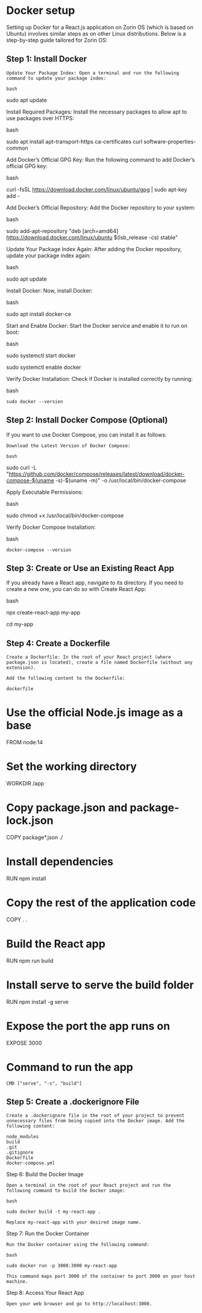 # Docker setup

Setting up Docker for a React.js application on Zorin OS (which is based on Ubuntu) involves similar steps as on other Linux distributions. Below is a step-by-step guide tailored for Zorin OS:
## Step 1: Install Docker

    Update Your Package Index: Open a terminal and run the following command to update your package index:

    bash

sudo apt update

Install Required Packages: Install the necessary packages to allow apt to use packages over HTTPS:

bash

sudo apt install apt-transport-https ca-certificates curl software-properties-common

Add Docker’s Official GPG Key: Run the following command to add Docker’s official GPG key:

bash

curl -fsSL https://download.docker.com/linux/ubuntu/gpg | sudo apt-key add -

Add Docker’s Official Repository: Add the Docker repository to your system:

bash

sudo add-apt-repository "deb [arch=amd64] https://download.docker.com/linux/ubuntu $(lsb_release -cs) stable"

Update Your Package Index Again: After adding the Docker repository, update your package index again:

bash

sudo apt update

Install Docker: Now, install Docker:

bash

sudo apt install docker-ce

Start and Enable Docker: Start the Docker service and enable it to run on boot:

bash

sudo systemctl start docker

sudo systemctl enable docker

Verify Docker Installation: Check if Docker is installed correctly by running:

bash

    sudo docker --version

## Step 2: Install Docker Compose (Optional)

If you want to use Docker Compose, you can install it as follows:

    Download the Latest Version of Docker Compose:

    bash

sudo curl -L "https://github.com/docker/compose/releases/latest/download/docker-compose-$(uname -s)-$(uname -m)" -o /usr/local/bin/docker-compose

Apply Executable Permissions:

bash

sudo chmod +x /usr/local/bin/docker-compose

Verify Docker Compose Installation:

bash

    docker-compose --version

## Step 3: Create or Use an Existing React App

If you already have a React app, navigate to its directory. If you need to create a new one, you can do so with Create React App:

bash

npx create-react-app my-app

cd my-app

## Step 4: Create a Dockerfile

    Create a Dockerfile: In the root of your React project (where package.json is located), create a file named Dockerfile (without any extension).

    Add the following content to the Dockerfile:

    dockerfile

# Use the official Node.js image as a base

FROM node:14


# Set the working directory

WORKDIR /app


# Copy package.json and package-lock.json

COPY package*.json ./


# Install dependencies

RUN npm install


# Copy the rest of the application code

COPY . .


# Build the React app

RUN npm run build


# Install serve to serve the build folder

RUN npm install -g serve


# Expose the port the app runs on

EXPOSE 3000


# Command to run the app

    CMD ["serve", "-s", "build"]

## Step 5: Create a .dockerignore File

    Create a .dockerignore file in the root of your project to prevent unnecessary files from being copied into the Docker image. Add the following content:

    node_modules
    build
    .git
    .gitignore
    Dockerfile
    docker-compose.yml

Step 6: Build the Docker Image

    Open a terminal in the root of your React project and run the following command to build the Docker image:

    bash

    sudo docker build -t my-react-app .

    Replace my-react-app with your desired image name.

Step 7: Run the Docker Container

    Run the Docker container using the following command:

    bash

    sudo docker run -p 3000:3000 my-react-app

    This command maps port 3000 of the container to port 3000 on your host machine.

Step 8: Access Your React App

    Open your web browser and go to http://localhost:3000.